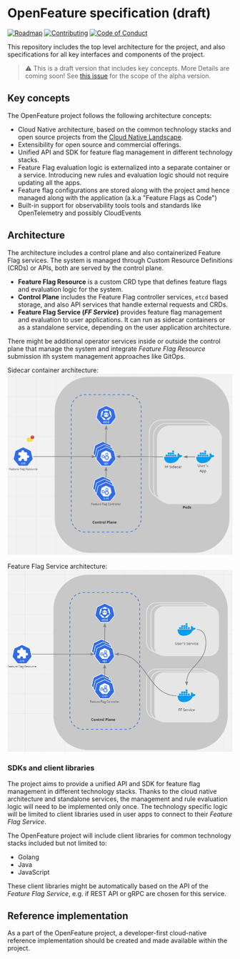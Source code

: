# OpenFeature specification (draft)

[![Roadmap](https://img.shields.io/static/v1?label=Roadmap&message=public&color=green)](https://github.com/orgs/openfeatureflags/projects/1)
[![Contributing](https://img.shields.io/static/v1?label=Contributing&message=guide&color=blue)](https://github.com/openfeatureflags/.github/blob/main/CONTRIBUTING.md)
[![Code of Conduct](https://img.shields.io/badge/Contributor%20Covenant-2.1-4baaaa.svg)](https://github.com/openfeatureflags/.github/blob/main/CODE_OF_CONDUCT.md)

This repository includes the top level architecture for the project,
and also specifications for all key interfaces and components of the project.

> :warning: This is a draft version that includes key concepts.
> More Details are coming soon!
> See [this issue](https://github.com/openfeatureflags/spec/issues/4) for the scope of the alpha version.

## Key concepts

The OpenFeature project follows the following architecture concepts:

- Cloud Native architecture, based on the common technology stacks
  and open source projects from the [Cloud Native Landscape](https://landscape.cncf.io/). 
- Extensibility for open source and commercial offerings.    
- Unified API and SDK for feature flag management in different technology stacks.
- Feature Flag evaluation logic is externalized into a separate container or a service.
  Introducing new rules and evaluation logic should not require updating all the apps.
- Feature flag configurations are stored along with the project amd
  hence managed along with the application (a.k.a "Feature Flags as Code")
- Built-in support for observability tools tools and standards
  like OpenTelemetry and possibly CloudEvents

## Architecture

The architecture includes a control plane and also containerized Feature Flag services.
The system is managed through Custom Resource Definitions (CRDs) or APIs,
both are served by the control plane.

* **Feature Flag Resource** is a custom CRD type that defines feature flags and evaluation logic for the system.
* **Control Plane** includes the Feature Flag controller services, `etcd` based storage,
  and also API services that handle external requests and CRDs.
* **Feature Flag Service (_FF Service_)** provides feature flag management and evaluation to user applications.
  It can run as sidecar containers or as a standalone service,
  depending on the user application architecture.

There might be additional operator services inside or outside the control plane that 
manage the system and integrate _Feature Flag Resource_ submission ith system management approaches
like GitOps.

Sidecar container architecture: 
![Sidecar container architecture](./images/sidecar_architecture.png)

Feature Flag Service architecture:
![Feature Flag Service architecture](./images/ff_service_architecture.png)

### SDKs and client libraries

The project aims to provide a unified API and SDK for feature flag management in different technology stacks.
Thanks to the cloud native architecture and standalone services,
the management and rule evaluation logic will need to be implemented only once.
The technology specific logic will be limited to client libraries used in user apps
to connect to their _Feature Flag Service_.

The OpenFeature project will include client libraries for common technology stacks included but not limited to:

* Golang
* Java
* JavaScript

These client libraries might be automatically based on the API of the _Feature Flag Service_,
e.g. if REST API or gRPC are chosen for this service.

## Reference implementation

As a part of the OpenFeature project,
a developer-first cloud-native reference implementation
should be created and made available within the project.
